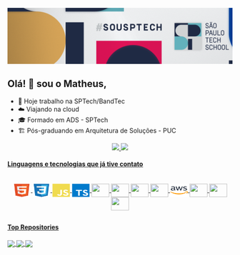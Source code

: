 [![Header](https://github.com/MatheusFerreiraMatos/MatheusFerreiraMatos/blob/main/capa.png "Header")](https://www.linkedin.com/in/matheus-matos-0644bb224/)

## Olá! 👋 sou o Matheus,

- 💼 Hoje trabalho na SPTech/BandTec
- ☁️ Viajando na cloud
- 🎓 Formado em ADS - SPTech
- 🏗️ Pós-graduando em Arquitetura de Soluções - PUC

<div align="center">
  <a href="https://github.com/MatheusFerreiraMatos">
  <img height="150em" src="https://github-readme-stats.vercel.app/api?username=MatheusFerreiraMatos&show_icons=true&theme=dark&include_all_commits=true&count_private=true"/>
    <img height="150em" src="https://github-readme-stats.vercel.app/api/top-langs/?username=MatheusFerreiraMatos&layout=compact&langs_count=7&theme=dark"/>  
</div>

#### Linguagens e tecnologias que já tive contato
<div align="center" style="display: inline_block"><br>
  <img align="center" height="30" width="40" src="https://raw.githubusercontent.com/devicons/devicon/master/icons/html5/html5-original.svg">
  <img align="center" height="30" width="40" src="https://raw.githubusercontent.com/devicons/devicon/master/icons/css3/css3-original.svg">
  <img align="center" height="30" width="40" src="https://raw.githubusercontent.com/devicons/devicon/master/icons/javascript/javascript-plain.svg">
  <img align="center" height="30" width="40" src="https://raw.githubusercontent.com/devicons/devicon/master/icons/typescript/typescript-plain.svg">
  <img align="center" height="30" width="40"  src="https://cdn.jsdelivr.net/gh/devicons/devicon/icons/nodejs/nodejs-original.svg" />
  <img align="center" height="30" width="40" src="https://cdn.jsdelivr.net/gh/devicons/devicon/icons/java/java-original.svg"/>         
  <img align="center" height="30" width="40" src="https://cdn.jsdelivr.net/gh/devicons/devicon/icons/docker/docker-original.svg"/>
  <img align="center" height="30" width="40"  src="https://cdn.jsdelivr.net/gh/devicons/devicon/icons/azure/azure-original.svg"/>
  <img align="center" height="30" width="40" src="https://raw.githubusercontent.com/devicons/devicon/v2.16.0/icons/amazonwebservices/amazonwebservices-original-wordmark.svg"/>
  <img align="center" height="30" width="40" src="https://cdn.jsdelivr.net/gh/devicons/devicon/icons/jest/jest-plain.svg"/>   
  <img align="center" height="30" width="40" src="https://cdn.jsdelivr.net/gh/devicons/devicon/icons/mysql/mysql-original.svg"/>
  <img align="center" height="30" width="40" src="https://cdn.jsdelivr.net/gh/devicons/devicon/icons/graphql/graphql-plain.svg" />
</div>

##

#### Top Repositories

<a href="https://github.com/BandTec/BobIA">
  <img align="center" src="https://github-readme-stats.vercel.app/api/pin/?username=BandTec&repo=BobIAA&theme=buefy" style="width: 400px; height: auto;" />
</a>
<a href="https://github.com/BandTec/web-data-viz.git">
  <img align="center" src="https://github-readme-stats.vercel.app/api/pin/?username=BandTec&repo=web-data-viz&theme=buefy" style="width: 400px; height: auto;" />
</a>
<a href="https://github.com/BandTec/dat-acqu-ino.git">
  <img align="center" src="https://github-readme-stats.vercel.app/api/pin/?username=BandTec&repo=dat-acqu-ino&theme=buefy" style="width: 400px; height: auto;" />
</a>


<!--
<div align="center"> 
   <a href="https://www.linkedin.com/in/matheus-ferreira-matos-0644bb224/" target="_blank"><img src="https://img.shields.io/badge/-LinkedIn-%230077B5?style=for-the-badge&logo=linkedin&logoColor=white" target="_blank"></a> 
  <a href="https://www.instagram.com/matheusfmattos22/" target="_blank"><img src="https://img.shields.io/badge/-Instagram-%23E4405F?style=for-the-badge&logo=instagram&logoColor=white" target="_blank"></a>
  <a href = "matheus.matos2002@outlook.com"><img src="https://img.shields.io/badge/Microsoft_Outlook-0078D4?style=for-the-badge&logo=microsoft-outlook&logoColor=white" target="_blank"></a> 
  
  ![Snake animation](https://github.com/MatheusFerreiraMatos/MatheusFerreiraMatos/blob/output/github-contribution-grid-snake.svg)
</div>
-->
